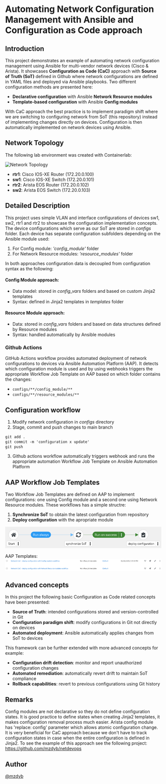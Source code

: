 # Automating Network Configuration Management with Ansible and Configuration as Code approach
## Introduction

This project demonstrates an example of automating network configuration management using Ansible for multi-vendor network devices (Cisco & Arista). 
It showcases **Configuration as Code (CaC)** approach with **Source of Truth (SoT)** defined in Github where network configurations are defined in YAML files and deployed via Ansible playbooks. Two different configuration methods are presented here:

- **Declarative configuration** with Ansible **Network Resource modules**
- **Template-based configuration** with Ansible **Config modules** 

With CaC approach the best practice is to implement paradigm shift where we are switching to configuring network from SoT (this repository) instead of implementing changes directly on devices. Configuration is then automatically implemented on network devices using Ansible.

## Network Topology
The following lab environment was created with Containerlab:

![Network Topology](files/topo.png)  

- **rtr1**: Cisco IOS-XE Router (172.20.0.100)
- **sw1**: Cisco IOS-XE Switch (172.20.0.101) 
- **rtr2**: Arista EOS Router (172.20.0.102)
- **sw2**: Arista EOS Switch (172.20.0.103)

## Detailed Description
This project uses simple VLAN and interface configurations of devices sw1, sw2, rtr1 and rtr2 to showcase the configuration implementation concepts. The device configurations which serve as our SoT are stored in _configs_ folder. Each device has separate configuration subfolders depending on the Ansible module used:
1. For Config module: _'config_module'_ folder
2. For Network Resource modules: _'resource_modules'_ folder

In both approaches configuration data is decoupled from configuration syntax as the following:
#### Config Module approach:
- Data model: stored in _config_vars_ folders and based on custom Jinja2 templates
- Syntax: defined in Jinja2 templates in _templates_ folder


#### Resource Module approach:
- Data: stored in _config_vars_ folders and based on data structures defined by Resource modules
- Syntax: handled automatically by Ansible modules

### Github Actions
GitHub Actions workflow provides automated deployment of network configurations to devices via Ansible Automation Platform (AAP). It detects which configuration module is used and by using webhooks triggers the appropriate Workflow Job Template on AAP based on which folder contains the changes:

- `configs/**/config_module/**`
- `configs/**/resource_modules/**`


## Configuration workflow
1. Modify network configuration in _configs_ directory
2. Stage, commit and push changes to main branch
```
git add .
git commit -m 'configuration x update'
git push
```
3. Github actions workflow automatically triggers webhook and runs the appropriate automation Workflow Job Template on Ansible Automation Platform

## AAP Workflow Job Templates
Two Workflow Job Templates are defined on AAP to implement configurations: one using Config module and a second one using Network Resource modules. These workflows has a simple structre:
1. **Synchronize SoT** to obtain the latest configuration from repository
2. **Deploy configuration** with the apropriate module

![AAP Workflow](files/aap_workflow.png)  

AAP Templates:
![AAP Workflow](files/aap_templates.png) 


## Advanced concepts
In this project the following basic Configuration as Code related concepts have been presented:
- **Source of Truth**: intended configurations stored and version-controlled in Git
- **Configuration paradigm shift**: modify configurations in Git not directly on devices
- **Automated deployment**: Ansible automatically applies changes from SoT to devices


This framework can be further extended with more advanced concepts for example:
- **Configuration drift detection**: monitor and report unauthorized configuration changes
- **Automated remediation**: automatically revert drift to maintain SoT compliance
- **Rollback capabilities**: revert to previous configurations using Git history

## Remarks
Config modules are not declarative so they do not define configuration states. It is good practice to define states when creating Jinja2 templates, it makes configuration removal process much easier.
Arista config module has 'replace: config' parameter which allows atomic configuration change. It is very beneficial for CaC approach because we don't have to track configuration states in case when the entire configuration is defined in Jinja2. To see the example of this approach see the following project: 
https://github.com/mzdyb/netdevops


## Author
[@mzdyb](https://www.linkedin.com/in/michal-zdyb-9aa4046/)
